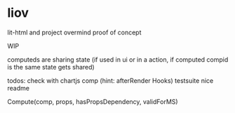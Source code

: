 # liov

lit-html and project overmind proof of concept

WIP

computeds are sharing state (if used in ui or in a action, if computed compid is the same state gets shared)

todos:
check with chartjs comp (hint: afterRender Hooks)
testsuite
nice readme

Compute(comp, props, hasPropsDependency, validForMS)
